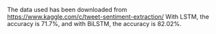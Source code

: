 The data used has been downloaded from https://www.kaggle.com/c/tweet-sentiment-extraction/
With LSTM, the accuracy is 71.7%, and with BiLSTM, the accuracy is 82.02%.
